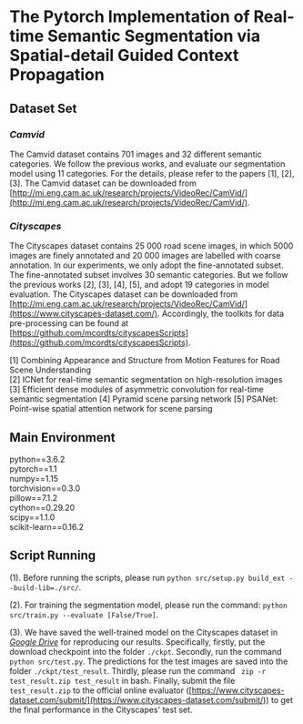 # The Pytorch  Implementation of Real-time Semantic Segmentation via Spatial-detail Guided Context Propagation

## Dataset Set
### *Camvid*
The Camvid dataset contains 701 images and 32 different semantic categories. We follow the previous works, and evaluate our segmentation model using 11 categories. For the details, please refer to the papers [1], [2], [3]. The Camvid dataset can be downloaded from [http://mi.eng.cam.ac.uk/research/projects/VideoRec/CamVid/](http://mi.eng.cam.ac.uk/research/projects/VideoRec/CamVid/).     

### *Cityscapes*
The Cityscapes dataset contains 25 000 road scene images, in which 5000 images are finely annotated and 20 000 images are labelled with coarse annotation. In our experiments, we only adopt the fine-annotated subset. The fine-annotated subset involves 30 semantic categories. But we follow the previous works [2], [3], [4], [5], and adopt 19 categories in model evaluation.  The Cityscapes dataset can be downloaded from [http://mi.eng.cam.ac.uk/research/projects/VideoRec/CamVid/](https://www.cityscapes-dataset.com/). Accordingly, the toolkits for data pre-processing can be found at [https://github.com/mcordts/cityscapesScripts](https://github.com/mcordts/cityscapesScripts).

[1] Combining Appearance and Structure from Motion Features for Road Scene Understanding  
[2] ICNet for real-time semantic segmentation on high-resolution images  
[3] Efficient dense modules of asymmetric convolution for real-time semantic segmentation
[4] Pyramid scene parsing network
[5] PSANet: Point-wise spatial attention network for scene parsing

## Main Environment
python==3.6.2  
pytorch==1.1  
numpy==1.15  
torchvision==0.3.0  
pillow==7.1.2  
cython==0.29.20  
scipy==1.1.0  
scikit-learn==0.16.2  



## Script Running 

(1). Before running the scripts, please run `python src/setup.py build_ext --build-lib=./src/`.  

(2). For training the segmentation model, please run the command: `python src/train.py --evaluate [False/True]`.   

(3). We have saved the well-trained model on the Cityscapes dataset in [*Google Drive*](https://drive.google.com/drive/folders/1VuN_qSXjU3A1vQhT1JJH4PZbdJcHmdO2?usp=sharing) for reproducing our results. Specifically, firstly, put the download checkpoint into the folder `./ckpt`. Secondly, run the command `python src/test.py`. The predictions for the test images are saved into the folder  `./ckpt/test_result`. Thirdly, please  run the command ` zip -r test_result.zip test_result` in bash. Finally, submit the file `test_result.zip`  to the official online evaluator ([https://www.cityscapes-dataset.com/submit/](https://www.cityscapes-dataset.com/submit/)) to get the final performance in the Cityscapes' test set.

